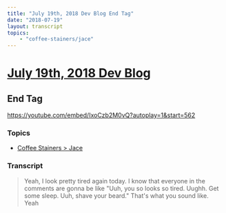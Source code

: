 ```yaml
---
title: "July 19th, 2018 Dev Blog End Tag"
date: "2018-07-19"
layout: transcript
topics:
    - "coffee-stainers/jace"
---
```

# [July 19th, 2018 Dev Blog](../2018-07-19.md)
## End Tag
https://youtube.com/embed/IxoCzb2M0vQ?autoplay=1&start=562

### Topics
* [Coffee Stainers > Jace](../topics/coffee-stainers/jace.md)

### Transcript

> Yeah, I look pretty tired again today. I know that everyone in the comments are gonna be like &quot;Uuh, you so looks so tired. Uughh. Get some sleep. Uuh, shave your beard.&quot; That's what you sound like. Yeah
